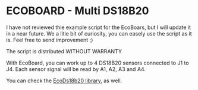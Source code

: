 # ECOBOARD - Multi DS18B20

I have not reviewed thie example script for the EcoBoars, but I will update it in a near future.
We a litle bit of curiosity, you can easely use the script as it is. Feel free to send improvement ;)

The script is distributed WITHOUT WARRANTY

With EcoBoard, you can work up to 4 DS18B20 sensors connected to J1 to J4. Each sensor signal will be read by A1, A2, A3 and A4.

You can check the [EcoDs18b20 library](https://github.com/ecosensors/EcoDs18b20), as well.